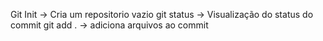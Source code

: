 Git Init -> Cria um repositorio vazio
git status -> Visualização do status do commit
git add . -> adiciona arquivos ao commit
